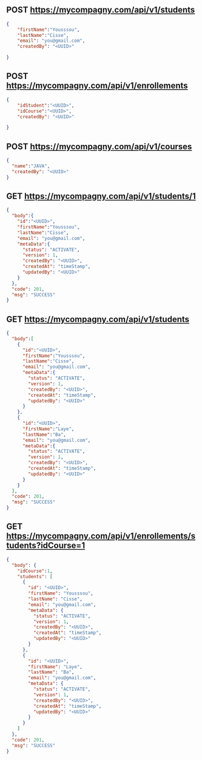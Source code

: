 ## POST https://mycompagny.com/api/v1/students
~~~json
{
    "firstName":"Yousssou",
    "lastName":"Cisse",
    "email": "you@gmail.com",
    "createdBy": "<UUID>"

}
~~~

## POST https://mycompagny.com/api/v1/enrollements

~~~json
{
    "idStudent":"<UUID>",
    "idCourse":"<UUID>",
    "createdBy": "<UUID>"

}
~~~

## POST https://mycompagny.com/api/v1/courses
~~~json
{
  "name":"JAVA",
  "createdBy": "<UUID>"
}
~~~
## GET https://mycompagny.com/api/v1/students/1
~~~json
{
  "body":{
    "id":"<UUID>",
    "firstName":"Yousssou",
    "lastName":"Cisse",
    "email": "you@gmail.com",
    "metaData":{
      "status": "ACTIVATE",
      "version": 1,
      "createdBy": "<UUID>",
      "createdAt": "timeStamp",
      "updatedBy": "<UUID>"
    }
  },
  "code": 201,
  "msg": "SUCCESS"
}
~~~
## GET https://mycompagny.com/api/v1/students
~~~json
{
  "body":[
    {
      "id":"<UUID>",
      "firstName":"Yousssou",
      "lastName":"Cisse",
      "email": "you@gmail.com",
      "metaData":{
        "status": "ACTIVATE",
        "version": 1,
        "createdBy": "<UUID>",
        "createdAt": "timeStamp",
        "updatedBy": "<UUID>"
      }
    },
    {
      "id":"<UUID>",
      "firstName":"Laye",
      "lastName":"Ba",
      "email": "you@gmail.com",
      "metaData":{
        "status": "ACTIVATE",
        "version": 1,
        "createdBy": "<UUID>",
        "createdAt": "timeStamp",
        "updatedBy": "<UUID>"
      }
    }
  ],
  "code": 201,
  "msg": "SUCCESS"
}
~~~
## GET https://mycompagny.com/api/v1/enrollements/students?idCourse=1

~~~json
{
  "body": {
    "idCourse":1,
    "students": [
      {
        "id": "<UUID>",
        "firstName": "Yousssou",
        "lastName": "Cisse",
        "email": "you@gmail.com",
        "metaData": {
          "status": "ACTIVATE",
          "version": 1,
          "createdBy": "<UUID>",
          "createdAt": "timeStamp",
          "updatedBy": "<UUID>"
        }
      },
      {
        "id": "<UUID>",
        "firstName": "Laye",
        "lastName": "Ba",
        "email": "you@gmail.com",
        "metaData": {
          "status": "ACTIVATE",
          "version": 1,
          "createdBy": "<UUID>",
          "createdAt": "timeStamp",
          "updatedBy": "<UUID>"
        }
      }
    ]
  },
  "code": 201,
  "msg": "SUCCESS"
}
~~~

